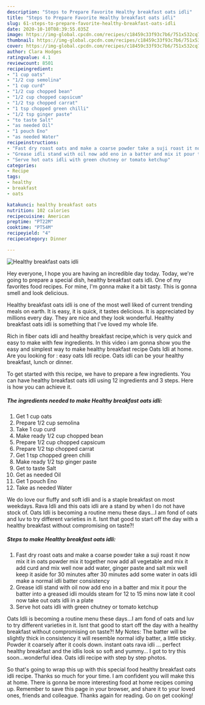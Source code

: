 ```yaml
---
description: "Steps to Prepare Favorite Healthy breakfast oats idli"
title: "Steps to Prepare Favorite Healthy breakfast oats idli"
slug: 61-steps-to-prepare-favorite-healthy-breakfast-oats-idli
date: 2020-10-10T08:39:55.035Z
image: https://img-global.cpcdn.com/recipes/c18459c33f93c7b6/751x532cq70/healthy-breakfast-oats-idli-recipe-main-photo.jpg
thumbnail: https://img-global.cpcdn.com/recipes/c18459c33f93c7b6/751x532cq70/healthy-breakfast-oats-idli-recipe-main-photo.jpg
cover: https://img-global.cpcdn.com/recipes/c18459c33f93c7b6/751x532cq70/healthy-breakfast-oats-idli-recipe-main-photo.jpg
author: Clara Hodges
ratingvalue: 4.1
reviewcount: 8501
recipeingredient:
- "1 cup oats"
- "1/2 cup semolina"
- "1 cup curd"
- "1/2 cup chopped bean"
- "1/2 cup chopped capsicum"
- "1/2 tsp chopped carrat"
- "1 tsp chopped green chilli"
- "1/2 tsp ginger paste"
- "to taste Salt"
- "as needed Oil"
- "1 pouch Eno"
- "as needed Water"
recipeinstructions:
- "Fast dry roast oats and make a coarse powder take a suji roast it now mix it in oats powder mix it together now add all vegetable and mix it add curd and mix well now add water, ginger paste and salt mix well keep it aside for 30 minutes after 30 minutes add some water in oats idli make a normal idli batter consistency"
- "Grease idli stand with oil now add eno in a batter and mix it pour the batter into a greased idli moulds steam for 12 to 15 mins now late it cool now take out oats idli in a plate"
- "Serve hot oats idli with green chutney or tomato ketchup"
categories:
- Recipe
tags:
- healthy
- breakfast
- oats

katakunci: healthy breakfast oats 
nutrition: 102 calories
recipecuisine: American
preptime: "PT22M"
cooktime: "PT54M"
recipeyield: "4"
recipecategory: Dinner

---
```



![Healthy breakfast oats idli](https://img-global.cpcdn.com/recipes/c18459c33f93c7b6/751x532cq70/healthy-breakfast-oats-idli-recipe-main-photo.jpg)

Hey everyone, I hope you are having an incredible day today. Today, we're going to prepare a special dish, healthy breakfast oats idli. One of my favorites food recipes. For mine, I'm gonna make it a bit tasty. This is gonna smell and look delicious.

Healthy breakfast oats idli is one of the most well liked of current trending meals on earth. It is easy, it is quick, it tastes delicious. It is appreciated by millions every day. They are nice and they look wonderful. Healthy breakfast oats idli is something that I've loved my whole life.

Rich in fiber oats idli and healthy breakfast recipe,which is very quick and easy to make with few ingredients. In this video i am gonna show you the easy and simplest way to make healthy breakfast recipe Oats Idli at home. Are you looking for : easy oats Idli recipe. Oats idli can be your healthy breakfast, lunch or dinner.


To get started with this recipe, we have to prepare a few ingredients. You can have healthy breakfast oats idli using 12 ingredients and 3 steps. Here is how you can achieve it.

<!--inarticleads1-->

##### The ingredients needed to make Healthy breakfast oats idli:

1. Get 1 cup oats
1. Prepare 1/2 cup semolina
1. Take 1 cup curd
1. Make ready 1/2 cup chopped bean
1. Prepare 1/2 cup chopped capsicum
1. Prepare 1/2 tsp chopped carrat
1. Get 1 tsp chopped green chilli
1. Make ready 1/2 tsp ginger paste
1. Get to taste Salt
1. Get as needed Oil
1. Get 1 pouch Eno
1. Take as needed Water


We do love our fluffy and soft idli and is a staple breakfast on most weekdays. Rava Idli and this oats idli are a stand by when I do not have stock of. Oats Idli is becoming a routine menu these days…I am fond of oats and luv to try different varieties in it. Isnt that good to start off the day with a healthy breakfast without compromising on taste?! 

<!--inarticleads2-->

##### Steps to make Healthy breakfast oats idli:

1. Fast dry roast oats and make a coarse powder take a suji roast it now mix it in oats powder mix it together now add all vegetable and mix it add curd and mix well now add water, ginger paste and salt mix well keep it aside for 30 minutes after 30 minutes add some water in oats idli make a normal idli batter consistency
1. Grease idli stand with oil now add eno in a batter and mix it pour the batter into a greased idli moulds steam for 12 to 15 mins now late it cool now take out oats idli in a plate
1. Serve hot oats idli with green chutney or tomato ketchup


Oats Idli is becoming a routine menu these days…I am fond of oats and luv to try different varieties in it. Isnt that good to start off the day with a healthy breakfast without compromising on taste?! My Notes: The batter will be slightly thick in consistency it will resemble normal idly batter, a little sticky. Powder it coarsely after it cools down. instant oats rava idli … perfect healthy breakfast and the idlis look so soft and yummy… I got to try this soon…wonderful idea. Oats idli recipe with step by step photos. 

So that's going to wrap this up with this special food healthy breakfast oats idli recipe. Thanks so much for your time. I am confident you will make this at home. There is gonna be more interesting food at home recipes coming up. Remember to save this page in your browser, and share it to your loved ones, friends and colleague. Thanks again for reading. Go on get cooking!
